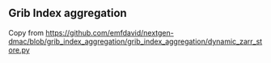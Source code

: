 ## Grib Index aggregation 


Copy from https://github.com/emfdavid/nextgen-dmac/blob/grib_index_aggregation/grib_index_aggregation/dynamic_zarr_store.py
